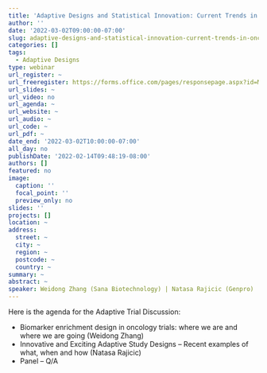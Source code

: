 ```yaml
---
title: 'Adaptive Designs and Statistical Innovation: Current Trends in Oncology and Rare Diseases'
author: ''
date: '2022-03-02T09:00:00-07:00'
slug: adaptive-designs-and-statistical-innovation-current-trends-in-oncology-and-rare-diseases
categories: []
tags:
  - Adaptive Designs
type: webinar
url_register: ~
url_freeregister: https://forms.office.com/pages/responsepage.aspx?id=MZFHeX1HwUSZ0tXOqP_HWfqzwM0RVbRDsEc_bxyTQ29UM0ZCMFpINVRVM1pJNFpQWVlVRlZLR1JLRC4u&web=1&wdLOR=c1F2ECEE1-836D-4FCA-B4F7-9B8FDB0394EF
url_slides: ~
url_video: no
url_agenda: ~
url_website: ~
url_audio: ~
url_code: ~
url_pdf: ~
date_end: '2022-03-02T10:00:00-07:00'
all_day: no
publishDate: '2022-02-14T09:48:19-08:00'
authors: []
featured: no
image:
  caption: ''
  focal_point: ''
  preview_only: no
slides: ''
projects: []
location: ~
address:
  street: ~
  city: ~
  region: ~
  postcode: ~
  country: ~
summary: ~
abstract: ~
speaker: Weidong Zhang (Sana Biotechnology) | Natasa Rajicic (Genpro)
---
```

<!--more-->
Here is the agenda for the Adaptive Trial Discussion:  
- Biomarker enrichment design in oncology trials: where we are and where we are going (Weidong Zhang)  
- Innovative and Exciting Adaptive Study Designs – Recent examples of what, when and how (Natasa Rajicic)  
- Panel – Q/A   
